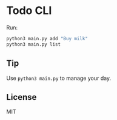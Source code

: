 # Todo CLI

Run:
```bash
python3 main.py add "Buy milk"
python3 main.py list
```

## Tip
Use `python3 main.py` to manage your day.


## License
MIT
